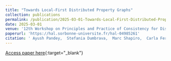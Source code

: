 ```yaml
---
title: "Towards Local-First Distributed Property Graphs"
collection: publications
permalink: /publication/2025-03-01-Towards-Local-First-Distributed-Property-Graphs
date: 2025-03-01
venue: '12th Workshop on Principles and Practice of Consistency for Distributed Data (PaPoC)'
paperurl: 'https://hal.sorbonne-universite.fr/hal-04985261'
citation: ' Ayush Pandey,  Stefania Dumbrava,  Marc Shapiro,  Carla Ferreira,  M{\&apos;a}rio Pereira,  Nuno Pregui{\c c}a, &quot;Towards Local-First Distributed Property Graphs.&quot; 12th Workshop on Principles and Practice of Consistency for Distributed Data (PaPoC), 2025.'
---
```

[Access paper here](https://hal.sorbonne-universite.fr/hal-04985261){:target="_blank"}
